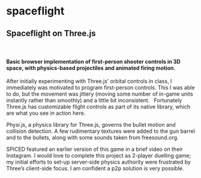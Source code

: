 # spaceflight

<h2>Spaceflight on Three.js</h2>  

<h4>Basic browser implementation of first-person shooter
controls in 3D space, with physics-based projectiles and
animated firing motion.</h4>

After initially experimenting with Three.js’ orbital controls in class, I immediately was motivated to program first-person controls. This I was able to do, but the movement was jittery (moving some number of in-game units instantly rather than smoothly) and a little bit inconsistent.   Fortunately Three.js has customizable flight controls as part of its native library, which are what you see in action here. 

Physi.js, a physics library for Three.js, governs the bullet motion and collision detection. A few rudimentary textures were added to the gun barrel and to the bullets, along with some sounds taken from freesound.org. 

SPICED featured an earlier version of this game in a brief video on their Instagram. I would love to complete this project as 2-player duelling game; my initial efforts to set-up server-side physics authority were frustrated by Three’s client-side focus. I am confident a p2p solution is very possible. 
